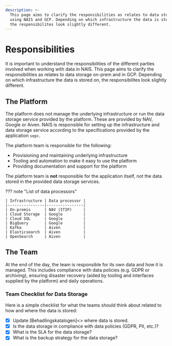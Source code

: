 ```yaml
---
description: >-
  This page aims to clarify the responsibilities as relates to data storage
  using NAIS and GCP. Depending on which infrastructure the data is stored on,
  the responsibilites look slightly different.
---
```


# Responsibilities

It is important to understand the responsibilities of the different parties involved when working with data in NAIS. This page aims to clarify the responsibilities as relates to data storage on-prem and in GCP. Depending on which infrastructure the data is stored on, the responsibilites look slightly different.

## The Platform

The platform does not manage the underlying infrastructure or run the data storage service provided by the platform. These are provided by NAV, Google or Aiven. NAIS is responsible for setting up the infrastructure and data storage service according to the specifications provided by the application `sepc`.

The platform team is responsible for the following:

* Provisioning and maintaining underlying infrastructure
* Tooling and automation to make it easy to use the platform
* Providing documentation and support for the platform

The platform team is **not** responsible for the application itself, not the data stored in the provided data storage services.

??? note "List of data processors"

    | Infrastructure | Data processor |
    |----------------|----------------|
    | On-premis      | NAV (ITIP)     |
    | Cloud Storage  | Google         |
    | Cloud SQL      | Google         |
    | BigQuery       | Google         |
    | Kafka          | Aiven          |
    | Elasticsearch  | Aiven          |
    | OpenSearch     | Aiven          |

## The Team

At the end of the day, the team is responsible for its own data and how it is managed. This includes compliance with data policies (e.g. GDPR or archiving), ensuring disaster recovery (aided by tooling and interfaces supplied by the platform) and daily operations.

### Team Checklist for Data Storage

Here is a simple checklist for what the teams should think about related to how and where the data is stored:

* [x] Update \[Behadlingskatalogen\]&lt;&gt; where data is stored.
* [x] Is the data storage in compliance with data policies (GDPR, PII, etc.)?
* [x] What is the SLA for the data storage?
* [x] What is the backup strategy for the data storage?
